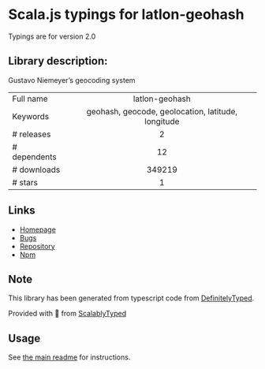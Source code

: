 
# Scala.js typings for latlon-geohash

Typings are for version 2.0

## Library description:
Gustavo Niemeyer’s geocoding system

|                    |                 |
| ------------------ | :-------------: |
| Full name          | latlon-geohash |
| Keywords           | geohash, geocode, geolocation, latitude, longitude |
| # releases         | 2 |
| # dependents       | 12 |
| # downloads        | 349219 |
| # stars            | 1 |

## Links
- [Homepage](http://www.movable-type.co.uk/scripts/geohash.html)
- [Bugs](https://github.com/chrisveness/latlon-geohash/issues)
- [Repository](https://github.com/chrisveness/latlon-geohash)
- [Npm](https://www.npmjs.com/package/latlon-geohash)
    


## Note
This library has been generated from typescript code from [DefinitelyTyped](https://definitelytyped.org).

Provided with :purple_heart: from [ScalablyTyped](https://github.com/oyvindberg/ScalablyTyped)

## Usage
See [the main readme](../../readme.md) for instructions.


